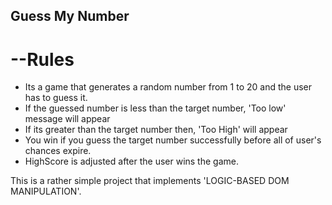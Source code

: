 ## Guess My Number

# --Rules

- Its a game that generates a random number from 1 to 20 and the user has to guess it.
- If the guessed number is less than the target number, 'Too low' message will appear
- If its greater than the target number then, 'Too High' will appear
- You win if you guess the target number successfully before all of user's chances expire.
- HighScore is adjusted after the user wins the game.

This is a rather simple project that implements 'LOGIC-BASED DOM MANIPULATION'.
